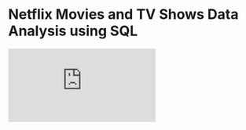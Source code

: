 # Netflix Movies and TV Shows Data Analysis using SQL
![netflix_logo](https://github.com/najirh/netflix_sql_project/blob/main/README.md)
